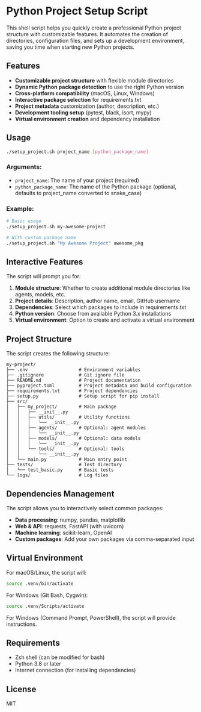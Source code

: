 # Python Project Setup Script

This shell script helps you quickly create a professional Python project structure with customizable features. It automates the creation of directories, configuration files, and sets up a development environment, saving you time when starting new Python projects.

## Features

- **Customizable project structure** with flexible module directories
- **Dynamic Python package detection** to use the right Python version
- **Cross-platform compatibility** (macOS, Linux, Windows)
- **Interactive package selection** for requirements.txt
- **Project metadata** customization (author, description, etc.)
- **Development tooling setup** (pytest, black, isort, mypy)
- **Virtual environment creation** and dependency installation

## Usage

```bash
./setup_project.sh project_name [python_package_name]
```

### Arguments:

- `project_name`: The name of your project (required)
- `python_package_name`: The name of the Python package (optional, defaults to project_name converted to snake_case)

### Example:

```bash
# Basic usage
./setup_project.sh my-awesome-project

# With custom package name
./setup_project.sh "My Awesome Project" awesome_pkg
```

## Interactive Features

The script will prompt you for:

1. **Module structure**: Whether to create additional module directories like agents, models, etc.
2. **Project details**: Description, author name, email, GitHub username
3. **Dependencies**: Select which packages to include in requirements.txt 
4. **Python version**: Choose from available Python 3.x installations
5. **Virtual environment**: Option to create and activate a virtual environment

## Project Structure

The script creates the following structure:

```
my-project/
├── .env                   # Environment variables
├── .gitignore             # Git ignore file
├── README.md              # Project documentation
├── pyproject.toml         # Project metadata and build configuration
├── requirements.txt       # Project dependencies
├── setup.py               # Setup script for pip install
├── src/
│   ├── my_project/        # Main package
│   │   ├── __init__.py
│   │   ├── utils/         # Utility functions
│   │   │   └── __init__.py
│   │   ├── agents/        # Optional: agent modules
│   │   │   └── __init__.py
│   │   ├── models/        # Optional: data models
│   │   │   └── __init__.py
│   │   └── tools/         # Optional: tools
│   │       └── __init__.py
│   └── main.py            # Main entry point
├── tests/                 # Test directory
│   └── test_basic.py      # Basic tests
└── logs/                  # Log files
```

## Dependencies Management

The script allows you to interactively select common packages:

- **Data processing**: numpy, pandas, matplotlib
- **Web & API**: requests, FastAPI (with uvicorn)
- **Machine learning**: scikit-learn, OpenAI
- **Custom packages**: Add your own packages via comma-separated input

## Virtual Environment

For macOS/Linux, the script will:
```bash
source .venv/bin/activate
```

For Windows (Git Bash, Cygwin):
```bash
source .venv/Scripts/activate
```

For Windows (Command Prompt, PowerShell), the script will provide instructions.

## Requirements

- Zsh shell (can be modified for bash)
- Python 3.8 or later
- Internet connection (for installing dependencies)

## License

MIT
